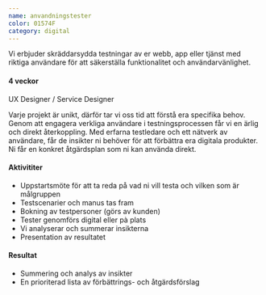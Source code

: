 ```yaml
---
name: anvandningstester
color: 01574F
category: digital
---
```


<div class="lead">
Vi erbjuder skräddarsydda testningar av er webb, app eller tjänst med riktiga användare för att säkerställa funktionalitet och användarvänlighet. 
</div>

<h4 class="time-h4">4 veckor</h4>
UX Designer / Service Designer

<p class="offer-preamble">Varje projekt är unikt, därför tar vi oss tid att förstå era specifika behov. Genom att engagera verkliga användare i testningsprocessen får vi en ärlig och direkt återkoppling.
Med erfarna testledare och ett nätverk av  användare, får de insikter ni behöver för att förbättra era digitala produkter.
Ni får en konkret åtgärdsplan som ni kan använda direkt.</p>

<h4>Aktivititer</h4>

- Uppstartsmöte för att ta reda på vad ni vill testa och vilken som är målgruppen
- Testscenarier och manus tas fram
- Bokning av testpersoner (görs av kunden)
- Tester genomförs digital eller pà plats
- Vi analyserar och summerar insikterna
- Presentation av resultatet

<h4>Resultat</h4>

- Summering och analys av insikter
- En prioriterad lista av förbättrings- och åtgärdsförslag
